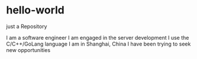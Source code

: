 # hello-world
just a Repository 

I am a software engineer
I am engaged in the server development
I use the C/C++/GoLang language
I am in Shanghai, China
I have been trying to seek new opportunities
